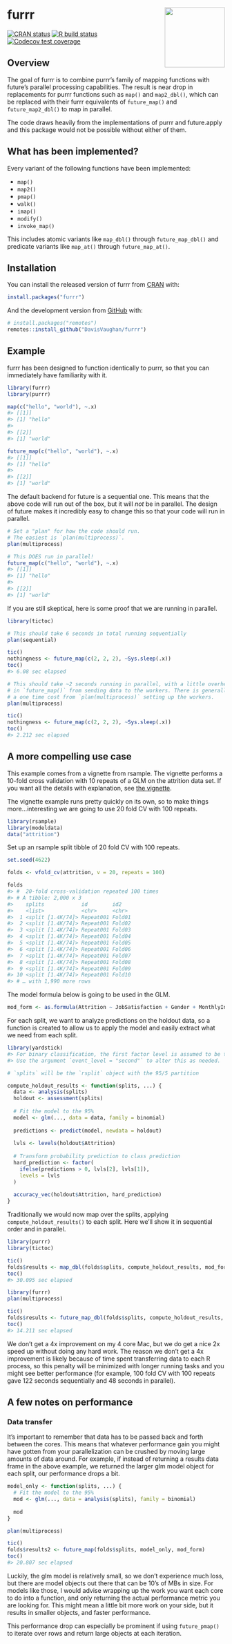 
<!-- README.md is generated from README.Rmd. Please edit that file -->

# furrr <a href='https://davisvaughan.github.io/furrr/'><img src='man/figures/logo.png' align="right" height="139" /></a>

<!-- badges: start -->

[![CRAN
status](https://www.r-pkg.org/badges/version/furrr)](https://cran.r-project.org/package=furrr)
[![R build
status](https://github.com/DavisVaughan/furrr/workflows/R-CMD-check/badge.svg)](https://github.com/DavisVaughan/furrr/actions)
[![Codecov test
coverage](https://codecov.io/gh/DavisVaughan/furrr/branch/master/graph/badge.svg)](https://codecov.io/gh/DavisVaughan/furrr?branch=master)
<!-- badges: end -->

## Overview

The goal of furrr is to combine purrr’s family of mapping functions with
future’s parallel processing capabilities. The result is near drop in
replacements for purrr functions such as `map()` and `map2_dbl()`, which
can be replaced with their furrr equivalents of `future_map()` and
`future_map2_dbl()` to map in parallel.

The code draws heavily from the implementations of purrr and
future.apply and this package would not be possible without either of
them.

## What has been implemented?

Every variant of the following functions have been implemented:

  - `map()`
  - `map2()`
  - `pmap()`
  - `walk()`
  - `imap()`
  - `modify()`
  - `invoke_map()`

This includes atomic variants like `map_dbl()` through
`future_map_dbl()` and predicate variants like `map_at()` through
`future_map_at()`.

## Installation

You can install the released version of furrr from
[CRAN](https://CRAN.R-project.org) with:

``` r
install.packages("furrr")
```

And the development version from [GitHub](https://github.com/) with:

``` r
# install.packages("remotes")
remotes::install_github("DavisVaughan/furrr")
```

## Example

furrr has been designed to function identically to purrr, so that you
can immediately have familiarity with it.

``` r
library(furrr)
library(purrr)

map(c("hello", "world"), ~.x)
#> [[1]]
#> [1] "hello"
#> 
#> [[2]]
#> [1] "world"

future_map(c("hello", "world"), ~.x)
#> [[1]]
#> [1] "hello"
#> 
#> [[2]]
#> [1] "world"
```

The default backend for future is a sequential one. This means that the
above code will run out of the box, but it will *not* be in parallel.
The design of future makes it incredibly easy to change this so that
your code will run in parallel.

``` r
# Set a "plan" for how the code should run.
# The easiest is `plan(multiprocess)`.
plan(multiprocess)

# This DOES run in parallel!
future_map(c("hello", "world"), ~.x)
#> [[1]]
#> [1] "hello"
#> 
#> [[2]]
#> [1] "world"
```

If you are still skeptical, here is some proof that we are running in
parallel.

``` r
library(tictoc)

# This should take 6 seconds in total running sequentially
plan(sequential)

tic()
nothingness <- future_map(c(2, 2, 2), ~Sys.sleep(.x))
toc()
#> 6.08 sec elapsed
```

``` r
# This should take ~2 seconds running in parallel, with a little overhead
# in `future_map()` from sending data to the workers. There is generally also
# a one time cost from `plan(multiprocess)` setting up the workers.
plan(multiprocess)

tic()
nothingness <- future_map(c(2, 2, 2), ~Sys.sleep(.x))
toc()
#> 2.212 sec elapsed
```

## A more compelling use case

This example comes from a vignette from rsample. The vignette performs a
10-fold cross validation with 10 repeats of a GLM on the attrition data
set. If you want all the details with explanation, see [the
vignette](https://rsample.tidymodels.org/articles/Working_with_rsets.html).

The vignette example runs pretty quickly on its own, so to make things
more…interesting we are going to use 20 fold CV with 100 repeats.

``` r
library(rsample)
library(modeldata)
data("attrition")
```

Set up an rsample split tibble of 20 fold CV with 100 repeats.

``` r
set.seed(4622)

folds <- vfold_cv(attrition, v = 20, repeats = 100)

folds
#> #  20-fold cross-validation repeated 100 times 
#> # A tibble: 2,000 x 3
#>    splits            id        id2   
#>    <list>            <chr>     <chr> 
#>  1 <split [1.4K/74]> Repeat001 Fold01
#>  2 <split [1.4K/74]> Repeat001 Fold02
#>  3 <split [1.4K/74]> Repeat001 Fold03
#>  4 <split [1.4K/74]> Repeat001 Fold04
#>  5 <split [1.4K/74]> Repeat001 Fold05
#>  6 <split [1.4K/74]> Repeat001 Fold06
#>  7 <split [1.4K/74]> Repeat001 Fold07
#>  8 <split [1.4K/74]> Repeat001 Fold08
#>  9 <split [1.4K/74]> Repeat001 Fold09
#> 10 <split [1.4K/74]> Repeat001 Fold10
#> # … with 1,990 more rows
```

The model formula below is going to be used in the GLM.

``` r
mod_form <- as.formula(Attrition ~ JobSatisfaction + Gender + MonthlyIncome)
```

For each split, we want to analyze predictions on the holdout data, so a
function is created to allow us to apply the model and easily extract
what we need from each split.

``` r
library(yardstick)
#> For binary classification, the first factor level is assumed to be the event.
#> Use the argument `event_level = "second"` to alter this as needed.

# `splits` will be the `rsplit` object with the 95/5 partition

compute_holdout_results <- function(splits, ...) {
  data <- analysis(splits)
  holdout <- assessment(splits)
  
  # Fit the model to the 95%
  model <- glm(..., data = data, family = binomial)
  
  predictions <- predict(model, newdata = holdout)
  
  lvls <- levels(holdout$Attrition)
  
  # Transform probability prediction to class prediction
  hard_prediction <- factor(
    ifelse(predictions > 0, lvls[2], lvls[1]),
    levels = lvls
  )
  
  accuracy_vec(holdout$Attrition, hard_prediction)
}
```

Traditionally we would now map over the splits, applying
`compute_holdout_results()` to each split. Here we’ll show it in
sequential order and in parallel.

``` r
library(purrr)
library(tictoc)

tic()
folds$results <- map_dbl(folds$splits, compute_holdout_results, mod_form)
toc()
#> 30.095 sec elapsed
```

``` r
library(furrr)
plan(multiprocess)

tic()
folds$results <- future_map_dbl(folds$splits, compute_holdout_results, mod_form)
toc()
#> 14.211 sec elapsed
```

We don’t get a 4x improvement on my 4 core Mac, but we do get a nice 2x
speed up without doing any hard work. The reason we don’t get a 4x
improvement is likely because of time spent transferring data to each R
process, so this penalty will be minimized with longer running tasks and
you might see better performance (for example, 100 fold CV with 100
repeats gave 122 seconds sequentially and 48 seconds in parallel).

## A few notes on performance

### Data transfer

It’s important to remember that data has to be passed back and forth
between the cores. This means that whatever performance gain you might
have gotten from your parallelization can be crushed by moving large
amounts of data around. For example, if instead of returning a results
data frame in the above example, we returned the larger glm model object
for each split, our performance drops a bit.

``` r
model_only <- function(splits, ...) {
  # Fit the model to the 95%
  mod <- glm(..., data = analysis(splits), family = binomial)
  
  mod
}

plan(multiprocess)

tic()
folds$results2 <- future_map(folds$splits, model_only, mod_form)
toc()
#> 20.807 sec elapsed
```

Luckily, the glm model is relatively small, so we don’t experience much
loss, but there are model objects out there that can be 10’s of MBs in
size. For models like those, I would advise wrapping up the work you
want each core to do into a function, and only returning the actual
performance metric you are looking for. This might mean a little bit
more work on your side, but it results in smaller objects, and faster
performance.

This performance drop can especially be prominent if using
`future_pmap()` to iterate over rows and return large objects at each
iteration.
